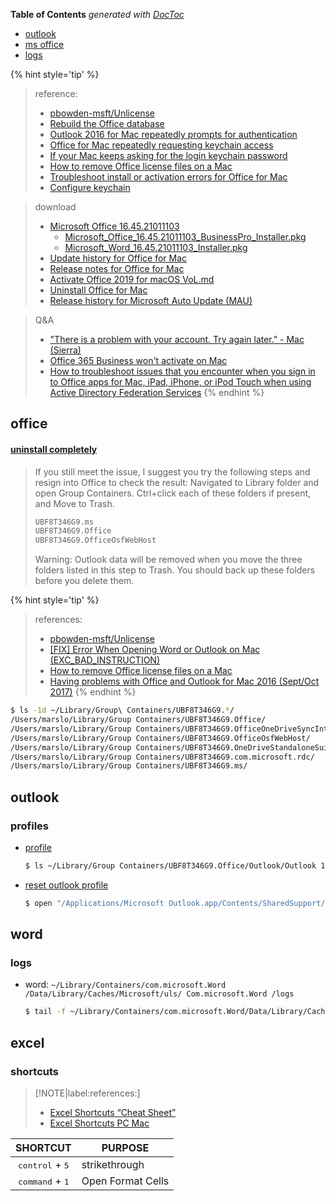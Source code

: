 <!-- START doctoc generated TOC please keep comment here to allow auto update -->
<!-- DON'T EDIT THIS SECTION, INSTEAD RE-RUN doctoc TO UPDATE -->
**Table of Contents**  *generated with [DocToc](https://github.com/thlorenz/doctoc)*

- [outlook](#outlook)
- [ms office](#ms-office)
- [logs](#logs)

<!-- END doctoc generated TOC please keep comment here to allow auto update -->


{% hint style='tip' %}
> reference:
> - [pbowden-msft/Unlicense](https://github.com/pbowden-msft/Unlicense/blob/master/Unlicense)
> - [Rebuild the Office database](https://support.microsoft.com/en-us/office/rebuild-the-office-database-c21643be-0f0d-4997-9ec1-8044080054b0)
> - [Outlook 2016 for Mac repeatedly prompts for authentication](https://docs.microsoft.com/en-us/outlook/troubleshoot/sign-in/repeated-prompts-authentication)
> - [Office for Mac repeatedly requesting keychain access](https://support.microsoft.com/en-us/office/office-for-mac-repeatedly-requesting-keychain-access-ced5a09c-3099-47cb-9190-e961bf63e240)
> - [If your Mac keeps asking for the login keychain password](https://support.apple.com/en-gb/HT201609)
> - [How to remove Office license files on a Mac](https://support.microsoft.com/en-us/office/how-to-remove-office-license-files-on-a-mac-b032c0f6-a431-4dad-83a9-6b727c03b193)
> - [Troubleshoot install or activation errors for Office for Mac](https://support.microsoft.com/en-us/office/what-to-try-if-you-can-t-install-or-activate-office-for-mac-5efba2b4-b1e6-4e5f-bf3c-6ab945d03dea?wt.mc_id=scl_installoffice_mac)
> - [Configure keychain](https://docs.microsoft.com/en-us/azure/active-directory/develop/howto-v2-keychain-objc?tabs=objc)

> download
> - [Microsoft Office 16.45.21011103](https://apphub.online/p/microsoft-office)
>   - [Microsoft_Office_16.45.21011103_BusinessPro_Installer.pkg](https://officecdn-microsoft-com.akamaized.net/pr/C1297A47-86C4-4C1F-97FA-950631F94777/MacAutoupdate/Microsoft_Office_16.45.21011103_BusinessPro_Installer.pkg)
>   - [Microsoft_Word_16.45.21011103_Installer.pkg](https://officecdn-microsoft-com.akamaized.net/pr/C1297A47-86C4-4C1F-97FA-950631F94777/MacAutoupdate/Microsoft_Word_16.45.21011103_Installer.pkg)
> - [Update history for Office for Mac](https://docs.microsoft.com/en-us/officeupdates/update-history-office-for-mac)
> - [Release notes for Office for Mac](https://docs.microsoft.com/en-us/officeupdates/release-notes-office-for-mac)
> - [Activate Office 2019 for macOS VoL.md](https://gist.github.com/zthxxx/9ddc171d00df98cbf8b4b0d8469ce90a)
> - [Uninstall Office for Mac](https://support.microsoft.com/en-us/office/uninstall-office-for-mac-eefa1199-5b58-43af-8a3d-b73dc1a8cae3?ui=en-us&rs=en-us&ad=us)
> - [Release history for Microsoft Auto Update (MAU)](https://docs.microsoft.com/en-us/officeupdates/release-history-microsoft-autoupdate)

> Q&A
> - ["There is a problem with your account. Try again later." - Mac (Sierra)](https://answers.microsoft.com/en-us/msoffice/forum/msoffice_word-mso_mac-mso_o365b/there-is-a-problem-with-your-account-try-again/b4e821b5-4163-40c5-99c3-230bb1db2161)
> - [Office 365 Business won't activate on Mac](https://answers.microsoft.com/en-us/msoffice/forum/msoffice_account/office-365-business-wont-activate-on-mac/51a3e684-4d7a-4993-b112-197941ea8601)
> - [How to troubleshoot issues that you encounter when you sign in to Office apps for Mac, iPad, iPhone, or iPod Touch when using Active Directory Federation Services](https://support.microsoft.com/en-us/office/how-to-troubleshoot-issues-that-you-encounter-when-you-sign-in-to-office-apps-for-mac-ipad-iphone-or-ipod-touch-when-using-active-directory-federation-services-e44357b4-c9c4-4580-a946-ef5dabdb98cd?ui=en-us&rs=en-us&ad=us)
{% endhint %}

## office
#### [uninstall completely](https://answers.microsoft.com/en-us/msoffice/forum/all/microsoftoffice161618081201installerpkg-download/09eb6c6b-8615-4c6e-93cf-4bba4f7dcac3)

> If you still meet the issue, I suggest you try the following steps and resign into Office to check the result:
> Navigated to Library folder and open Group Containers. Ctrl+click each of these folders if present, and Move to Trash.
> ```bash
> UBF8T346G9.ms
> UBF8T346G9.Office
> UBF8T346G9.OfficeOsfWebHost
> ```
> Warning: Outlook data will be removed when you move the three folders listed in this step to Trash. You should back up these folders before you delete them.

{% hint style='tip' %}
> references:
> - [pbowden-msft/Unlicense](https://github.com/pbowden-msft/Unlicense/blob/master/Unlicense)
> - [[FIX] Error When Opening Word or Outlook on Mac (EXC_BAD_INSTRUCTION)](https://appuals.com/exc_bad_instruction/)
> - [How to remove Office license files on a Mac](https://support.microsoft.com/en-us/office/how-to-remove-office-license-files-on-a-mac-b032c0f6-a431-4dad-83a9-6b727c03b193)
> - [Having problems with Office and Outlook for Mac 2016 (Sept/Oct 2017)](https://www.itguyswa.com.au/problems-with-outlook-for-mac-2016-solved/)
{% endhint %}

```bash
$ ls -1d ~/Library/Group\ Containers/UBF8T346G9.*/
/Users/marslo/Library/Group Containers/UBF8T346G9.Office/
/Users/marslo/Library/Group Containers/UBF8T346G9.OfficeOneDriveSyncIntegration/
/Users/marslo/Library/Group Containers/UBF8T346G9.OfficeOsfWebHost/
/Users/marslo/Library/Group Containers/UBF8T346G9.OneDriveStandaloneSuite/
/Users/marslo/Library/Group Containers/UBF8T346G9.com.microsoft.rdc/
/Users/marslo/Library/Group Containers/UBF8T346G9.ms/
```

## outlook
### profiles
- [profile](https://answers.microsoft.com/en-us/msoffice/forum/msoffice_outlook-mso_mac-mso_365hp/where-is-the-microsoft-database-utility-in-mac/205f7e0a-153d-40dc-bafe-23485bedda01)
  ```bash
  $ ls ~/Library/Group Containers/UBF8T346G9.Office/Outlook/Outlook 15 Profiles/
  ```

- [reset outlook profile](https://answers.microsoft.com/en-us/msoffice/forum/msoffice_outlook-mso_mac-mso_o365b/how-to-create-new-profile-in-outlook-for-mac/7af4acf5-7f02-486b-9d6c-ae9f6f941ea8)
  ```bash
  $ open "/Applications/Microsoft Outlook.app/Contents/SharedSupport/Outlook Profile Manager.app"
  ```

## word
### logs
- word: `~/Library/Containers/com.microsoft.Word /Data/Library/Caches/Microsoft/uls/ Com.microsoft.Word /logs`
  ```bash
  $ tail -f ~/Library/Containers/com.microsoft.Word/Data/Library/Caches/Microsoft/uls/com.microsoft.Word/logs/apple-device-log-20210114-2301.log
  ```

## excel
### shortcuts

> [!NOTE|label:references:]
> - [Excel Shortcuts “Cheat Sheet”](https://www.wallstreetprep.com/knowledge/excel-shortcuts/)
> - [Excel Shortcuts PC Mac](https://corporatefinanceinstitute.com/resources/excel/excel-shortcuts-pc-mac/)

|              SHORTCUT             | PURPOSE          |
|:---------------------------------:|------------------|
| <kbd>control</kbd> + <kbd>5</kbd> | strikethrough    |
| <kbd>command</kbd> + <kbd>1</kbd> | Open Format Cells |
